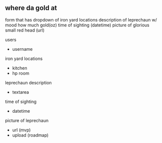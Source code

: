 ## where da gold at

form that has dropdown of iron yard locations
description of leprechaun w/ mood
how much gold(oz)
time of sighting (datetime)
picture of glorious small red head (url)

users
- username

iron yard locations
- kitchen
- hp room

leprechaun description
- textarea

time of sighting
- datetime

picture of leprechaun
- url (mvp)
- upload (roadmap)
